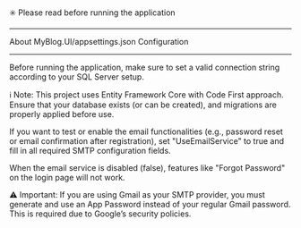 ✳️ Please read before running the application
***********************************************
About MyBlog.UI/appsettings.json Configuration
***********************************************

Before running the application, make sure to set a valid connection string according to your SQL Server setup.

ℹ️ Note: This project uses Entity Framework Core with Code First approach. Ensure that your database exists (or can be created), and migrations are properly applied before use.

If you want to test or enable the email functionalities (e.g., password reset or email confirmation after registration), set "UseEmailService" to true and fill in all required SMTP configuration fields.

When the email service is disabled (false), features like "Forgot Password" on the login page will not work.

⚠️ Important: If you are using Gmail as your SMTP provider, you must generate and use an App Password instead of your regular Gmail password. This is required due to Google’s security policies.
